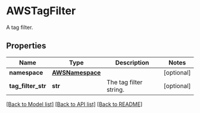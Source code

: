 # AWSTagFilter

A tag filter.
## Properties
Name | Type | Description | Notes
------------ | ------------- | ------------- | -------------
**namespace** | [**AWSNamespace**](AWSNamespace.md) |  | [optional] 
**tag_filter_str** | **str** | The tag filter string. | [optional] 

[[Back to Model list]](README.md#documentation-for-models) [[Back to API list]](README.md#documentation-for-api-endpoints) [[Back to README]](README.md)


